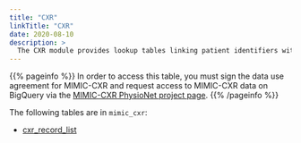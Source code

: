 ```yaml
---
title: "CXR"
linkTitle: "CXR"
date: 2020-08-10
description: >
  The CXR module provides lookup tables linking patient identifiers with MIMIC-CXR `study_id` and `dicom_id`, allowing analysis of patient chest x-rays with the associated clinical data.
---
```



{{% pageinfo %}}
In order to access this table, you must sign the data use agreement for MIMIC-CXR and request access to MIMIC-CXR data on BigQuery via the [MIMIC-CXR PhysioNet project page](https://physionet.org/content/mimic-cxr/).
{{% /pageinfo %}}

The following tables are in `mimic_cxr`:

* [cxr_record_list](/cxr/cxr-record-list)
